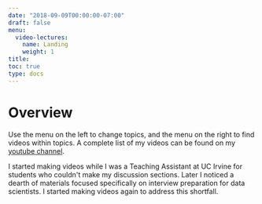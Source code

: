 ```yaml
---
date: "2018-09-09T00:00:00-07:00"
draft: false
menu:
  video-lectures:
    name: Landing
    weight: 1
title: 
toc: true
type: docs 
---
```


# Overview

Use the menu on the left to change topics, and the menu on the right to find videos within topics. A complete list of my videos can be found on my [youtube channel](https://www.youtube.com/channel/UC8KypaF6w6K0SO6KLvyst8w?view_as=subscriber). 

I started making videos while I was a Teaching Assistant at UC Irvine for students who couldn't make my discussion sections. Later I noticed a dearth of materials focused specifically on interview preparation for data scientists. I started making videos again to address this shortfall. 

<!---
ADD ABOUT ME VIDEO HERE
--->

<!---
todo:
- Bank teller problem
- expected value of the dice game process (get what you roll, expected value of game when you're alowed to roll n times)
- random number generator from a uniform random number generator
- Aman's question - sample from a circle using a random number generator
- solution 1, ineffective is rejection sampling, sample from a square, then only accept samples within the circle
- circle question from Google
- estimate median from Google
- variances of different experiment designs
- multinomial and guessers 'favorite color' and a proportion of users who guess randomly
- bandits vs A/B tests, particularly for lots of conditions
- LI: android you can randomize, iphone you can't (synthetic control)
--->


<!---

goal: improve system by recommending riders that person will pick







--->





























